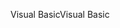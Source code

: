 <span data-ttu-id="e9ada-101">Visual Basic</span><span class="sxs-lookup"><span data-stu-id="e9ada-101">Visual Basic</span></span>